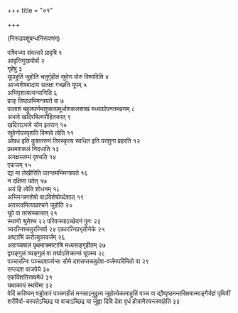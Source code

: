+++
title = "०१"

+++

(निरूढपशुबन्धनिरूपणम्)

पश्विज्या संवत्सरे प्रावृषि १  
आवृत्तिमुखयोर्वा २  
गृहेषु ३  
यूपाहुतिं
जुहोति चतुर्गृहीतं स्रुवेण वोरु विष्णविति ४  
आज्यशेषमादाय
सतक्षा गच्छति यूपम् ५  
अभिमृशत्यत्यन्यानिति ६  
प्राङ्
तिष्ठन्नभिमन्त्रयते वा ७  
पालाशं
बहुलपर्णमशुष्काग्रमूर्ध्वशकलशाखं
मध्याग्रोपनतमव्रणम् ८  
अभावे खदिरबिल्वरौहितकात् ९  
खदिराऽभावे सोम इतरान्
१०  
स्रुवेणोपस्पृशति विष्णवे त्वेति ११  
ओषध इति कुशतरुणं तिरस्कृत्य
स्वधित इति परशुना प्रहरति १२  
प्रथमशकलं निदधाति १३  
अनक्षस्तम्भं
वृश्चति १४  
एकजम् १५  
द्यां मा लेखीरिति पतन्तमभिमन्त्रयते १६  
न
दक्षिणा पतेत् १७  
अयं हि त्वेति शोधनम् १८  
अभिमन्त्रणशेषो
वाऽविशेषोपदेशात् १९  
अतस्त्वमित्याव्रश्चने
जुहोति २०  
यूपे वा तत्संस्कारात् २१  
स्थाणो श्रुतेश्च २२
परिवास्याऽच्छेदनं पुनः २३  
त्र्यरत्निश्चतुरत्निर्वा २४
एकारत्निप्रभृतीनेके २५  
अष्टाश्रिं करोत्युपरवर्जम् २६  
अग्राच्चषालं
पृथमात्रमष्टाश्रि मध्यसङ्गृहीतम् २७  
द्व्यङ्गुलं त्र्यङ्गुलं वा तर्द्माऽतिक्रान्तं यूपस्य २८  
पञ्चारत्निः
पञ्चदशपर्यन्तः सोमे
दशसप्तचतुर्दश-वर्जमपरिमितो
वा २९  
सप्तदश वाजपेये ३०  
एकविंशतिरश्वमेधे ३१  
यथाकायं स्थविमा ३२  
वेदिं
करिष्यन् षड्ढोतारं पञ्चगहीतं मनसाऽनुद्रुत्य जुहोत्येकामाहुतिं
पञ्च वा द्यौष्पृष्ठमन्तरिक्षमात्माङ्गैर्यज्ञं पृथिवीं
शरीरैर्वा-चस्पतेऽच्छिद्र या वाचाऽच्छिद्र या
जुह्वा दिवि देवा वृधं होत्रामैरयन्त्स्वाहेति ३३  
